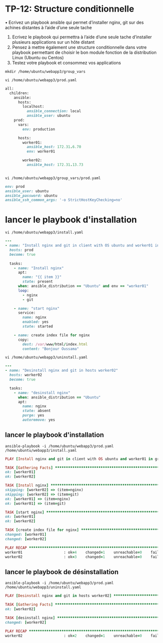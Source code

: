 # TP-12: Structure conditionnelle 

• Ecrivez un playbook ansible qui permet d’installer nginx, git sur des  achines distantes à l’aide d’une seule tache

1) Ecrivez le playbook qui permettra à l’aide d’une seule tache d’installer plusieurs applications sur un hôte distant
2) Pensez à mettre également une structure conditionnelle dans votre playbook permettant de choisir le bon module fonction de la distribution Linux (Ubuntu ou Centos)
3) Testez votre playbook et consommez vos applications

`mkdir /home/ubuntu/webapp3/group_vars`

`vi /home/ubuntu/webapp3/prod.yaml`
```ruby
all:
  children:
    ansible:
      hosts:
        localhost:
          ansible_connection: local
          ansible_user: ubuntu
    prod:
      vars:
        env: production

      hosts:
        worker01:
          ansible_host: 172.31.6.70
          env: worker01

        worker02:
          ansible_host: 172.31.13.73
          
```

`vi /home/ubuntu/webapp3/group_vars/prod.yaml`
```ruby
env: prod
ansible_user: ubuntu
ansible_password: ubuntu
ansible_ssh_common_args: '-o StrictHostKeyChecking=no'
```

# lancer le playbook d'installation

`vi /home/ubuntu/webapp3/install.yaml`

```ruby
---
- name: "Install nginx and git in client with OS ubuntu and worker01 in group prod"
  hosts: prod
  become: true
  
  tasks:
    - name: "Install nginx"
      apt:
        name: "{{ item }}"
        state: present
      when: ansible_distribution == "Ubuntu" and env == "worker01"
      loop:
        - nginx
        - git

    - name: "start nginx"
      service:
        name: nginx
        enabled: yes
        state: started

    - name: create index file for nginx
      copy:
        dest: /var/www/html/index.html
        content: "Bonjour Oussama"
```


`vi /home/ubuntu/webapp3/uninstall.yaml`

```ruby
---
- name: "Desinstall nginx and git in hosts worker02"
  hosts: worker02
  become: true

  tasks:
    - name: "desinstall nginx"
      when: ansible_distribution == "Ubuntu"
      apt:
        name: nginx
        state: absent
        purge: yes
        autoremove: yes
```
##  lancer le playbook d'installation
`ansible-playbook -i /home/ubuntu/webapp3/prod.yaml /home/ubuntu/webapp3/install.yaml`

```ruby
PLAY [Install nginx and git in client with OS ubuntu and worker01 in group prod] ***********************************************************************

TASK [Gathering Facts] *********************************************************************************************************************************
ok: [worker01]
ok: [worker02]

TASK [Install nginx] ***********************************************************************************************************************************
skipping: [worker02] => (item=nginx)
skipping: [worker02] => (item=git)
ok: [worker01] => (item=nginx)
ok: [worker01] => (item=git)

TASK [start nginx] *************************************************************************************************************************************
ok: [worker01]
ok: [worker02]

TASK [create index file for nginx] *********************************************************************************************************************
changed: [worker01]
changed: [worker02]

PLAY RECAP *********************************************************************************************************************************************
worker01                   : ok=4    changed=1    unreachable=0    failed=0    skipped=0    rescued=0    ignored=0
worker02                   : ok=3    changed=1    unreachable=0    failed=0    skipped=1    rescued=0    ignored=0
```

## lancer le playbook de désinstallation
`ansible-playbook -i /home/ubuntu/webapp3/prod.yaml /home/ubuntu/webapp3/uninstall.yaml`
```ruby
PLAY [Desinstall nginx and git in hosts worker02] ******************************************************************************************************

TASK [Gathering Facts] *********************************************************************************************************************************
ok: [worker02]

TASK [desinstall nginx] ********************************************************************************************************************************
changed: [worker02]

PLAY RECAP *********************************************************************************************************************************************
worker02                   : ok=2    changed=1    unreachable=0    failed=0    skipped=0    rescued=0    ignored=0
```